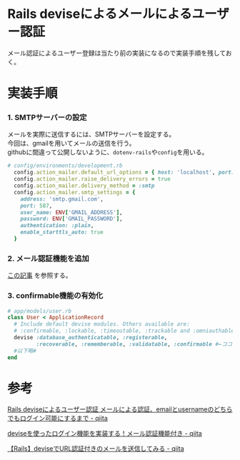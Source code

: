 # Rails deviseによるメールによるユーザー認証

メール認証によるユーザー登録は当たり前の実装になるので実装手順を残しておく。

# 実装手順

### 1. SMTPサーバーの設定

メールを実際に送信するには、SMTPサーバーを設定する。  
今回は、gmailを用いてメールの送信を行う。  
githubに間違って公開しないように、`dotenv-rails`や`config`を用いる。

```ruby
# config/environments/development.rb
  config.action_mailer.default_url_options = { host: 'localhost', port: 3000 }
  config.action_mailer.raise_delivery_errors = true
  config.action_mailer.delivery_method = :smtp
  config.action_mailer.smtp_settings = {
    address: 'smtp.gmail.com',
    port: 587,
    user_name: ENV['GMAIL_ADDRESS'],
    password: ENV['GMAIL_PASSWORD'],
    authentication: :plain,
    enable_starttls_auto: true
  }
```

### 2. メール認証機能を追加
[この記事](https://qiita.com/kskumgk63/items/aa581b6b3f8c66fa82e2#%E3%83%A1%E3%83%BC%E3%83%AB%E8%AA%8D%E8%A8%BC%E6%A9%9F%E8%83%BD%E3%82%92%E8%BF%BD%E5%8A%A0-1)
を参照する。

### 3. confirmable機能の有効化

```ruby
# app/models/user.rb
class User < ApplicationRecord
  # Include default devise modules. Others available are:
  # :confirmable, :lockable, :timeoutable, :trackable and :omniauthable
  devise :database_authenticatable, :registerable,
         :recoverable, :rememberable, :validatable, :confirmable #←ココに追加だけ
  #以下略#
end
```

# 参考

[Rails deviseによるユーザー認証 メールによる認証、emailとusernameのどちらでもログイン可能にするまで - qiita](https://qiita.com/shizuma/items/c8c2e71af8c1dcf3d1c2)

[deviseを使ったログイン機能を実装する！メール認証機能付き - qiita](https://qiita.com/kskumgk63/items/aa581b6b3f8c66fa82e2)

[【Rails】deviseでURL認証付きのメールを送信してみる - qiita](https://qiita.com/ozackiee/items/21fcad4a1564136b9510)